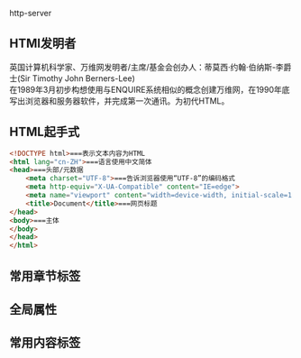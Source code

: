 http-server

## HTMl发明者
英国计算机科学家、万维网发明者/主席/基金会创办人：蒂莫西·约翰·伯纳斯-李爵士(Sir Timothy John Berners-Lee)<br>
在1989年3月初步构想使用与ENQUIRE系统相似的概念创建万维网，在1990年底写出浏览器和服务器软件，并完成第一次通讯。为初代HTML。
</head>

## HTML起手式
```HTML
<!DOCTYPE html>===表示文本内容为HTML
<html lang="cn-ZH">===语言使用中文简体
<head>===头部/元数据
    <meta charset="UTF-8">===告诉浏览器使用“UTF-8”的编码格式
    <meta http-equiv="X-UA-Compatible" content="IE=edge">
    <meta name="viewport" content="width=device-width, initial-scale=1.0">
    <title>Document</title>===网页标题
</head>
<body>===主体
</body>
</head>
</html>
```

## 常用章节标签

## 全局属性

## 常用内容标签